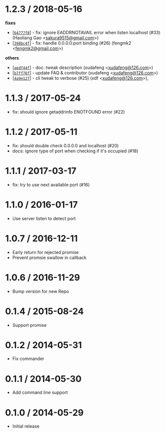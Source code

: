 
1.2.3 / 2018-05-16
==================

**fixes**
  * [[`64777f8`](http://github.com/node-modules/detect-port/commit/64777f85cc519c9c4c2c84c23d2afed6a916f3c4)] - fix: ignore EADDRNOTAVAIL error when listen localhost (#33) (Haoliang Gao <<sakura9515@gmail.com>>)
  * [[`398bc4f`](http://github.com/node-modules/detect-port/commit/398bc4f65f4d61ddfdc9bf7721118ea1a3bb6289)] - fix: handle 0.0.0.0:port binding (#26) (fengmk2 <<fengmk2@gmail.com>>)

**others**
  * [[`aedf44f`](http://github.com/node-modules/detect-port/commit/aedf44fc3f949de9ec187bdc8ee4d8daf84d6c2b)] - doc: tweak description (xudafeng <<xudafeng@126.com>>)
  * [[`b7ff76f`](http://github.com/node-modules/detect-port/commit/b7ff76f24db3d8d9123cbf396b9032b05a6b7146)] - update FAQ & contributor (xudafeng <<xudafeng@126.com>>)
  * [[`4a9e127`](http://github.com/node-modules/detect-port/commit/4a9e127b6d01bd45d9b689bd931d878aa9b5d397)] - cli tweak to verbose (#25) (xdf <<xudafeng@126.com>>),

1.1.3 / 2017-05-24
==================

  * fix: should ignore getaddrinfo ENOTFOUND error (#22)

1.1.2 / 2017-05-11
==================

  * fix: should double check 0.0.0.0 and localhost (#20)
  * docs: ignore type of port when checking if it's occupied (#18)

# 1.1.1 / 2017-03-17

  * fix: try to use next available port (#16)

# 1.1.0 / 2016-01-17

  * Use server listen to detect port

# 1.0.7 / 2016-12-11

  * Early return for rejected promise
  * Prevent promsie swallow in callback

# 1.0.6 / 2016-11-29

  * Bump version for new Repo

# 0.1.4 / 2015-08-24

  * Support promise

# 0.1.2 / 2014-05-31

  * Fix commander

# 0.1.1 / 2014-05-30

  * Add command line support

# 0.1.0  / 2014-05-29

  * Initial release
